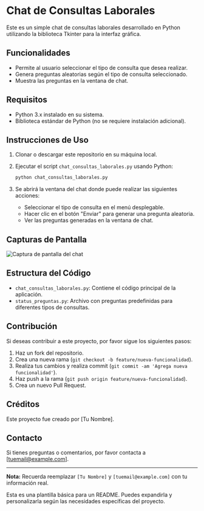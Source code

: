 # Chat de Consultas Laborales

Este es un simple chat de consultas laborales desarrollado en Python utilizando la biblioteca Tkinter para la interfaz gráfica.

## Funcionalidades

- Permite al usuario seleccionar el tipo de consulta que desea realizar.
- Genera preguntas aleatorias según el tipo de consulta seleccionado.
- Muestra las preguntas en la ventana de chat.

## Requisitos

- Python 3.x instalado en su sistema.
- Biblioteca estándar de Python (no se requiere instalación adicional).

## Instrucciones de Uso

1. Clonar o descargar este repositorio en su máquina local.
2. Ejecutar el script `chat_consultas_laborales.py` usando Python:

    ```bash
    python chat_consultas_laborales.py
    ```

3. Se abrirá la ventana del chat donde puede realizar las siguientes acciones:
    - Seleccionar el tipo de consulta en el menú desplegable.
    - Hacer clic en el botón "Enviar" para generar una pregunta aleatoria.
    - Ver las preguntas generadas en la ventana de chat.

## Capturas de Pantalla

![Captura de pantalla del chat](screenshot_chat.png)

## Estructura del Código

- `chat_consultas_laborales.py`: Contiene el código principal de la aplicación.
- `status_preguntas.py`: Archivo con preguntas predefinidas para diferentes tipos de consultas.

## Contribución

Si deseas contribuir a este proyecto, por favor sigue los siguientes pasos:

1. Haz un fork del repositorio.
2. Crea una nueva rama (`git checkout -b feature/nueva-funcionalidad`).
3. Realiza tus cambios y realiza commit (`git commit -am 'Agrega nueva funcionalidad'`).
4. Haz push a la rama (`git push origin feature/nueva-funcionalidad`).
5. Crea un nuevo Pull Request.

## Créditos

Este proyecto fue creado por [Tu Nombre].

## Contacto

Si tienes preguntas o comentarios, por favor contacta a [tuemail@example.com].

---
**Nota:** Recuerda reemplazar `[Tu Nombre]` y `[tuemail@example.com]` con tu información real.

Esta es una plantilla básica para un README. Puedes expandirla y personalizarla según las necesidades específicas del proyecto.
